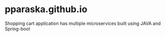 # pparaska.github.io
Shopping cart application has multiple microservices built using JAVA and Spring-boot


